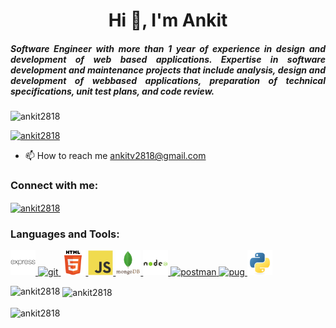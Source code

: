 <h1 align="center">Hi 👋, I'm Ankit</h1>
<h5 align="center" style="text-align: justify">Software Engineer with more than 1 year of experience in design and development of web based
applications. Expertise in software development and maintenance projects that include analysis,
design and development of webbased
applications, preparation of technical specifications, unit
test plans, and code review.</h5>

<p align="left"> <img src="https://komarev.com/ghpvc/?username=ankit2818&label=Profile%20views&color=0e75b6&style=flat" alt="ankit2818" /> </p>

<p align="left"> <a href="https://github.com/ryo-ma/github-profile-trophy"><img src="https://github-profile-trophy.vercel.app/?username=ankit2818" alt="ankit2818" /></a> </p>

- 📫 How to reach me <a href="mailto:ankitv2818@gmail.com" style="text-decoration: underline">ankitv2818@gmail.com</a> 

<h3 align="left">Connect with me:</h3>
<p align="left">
<a href="https://linkedin.com/in/ankit2818" target="blank"><img align="center" src="https://raw.githubusercontent.com/rahuldkjain/github-profile-readme-generator/master/src/images/icons/Social/linked-in-alt.svg" alt="ankit2818" height="30" width="40" /></a>
</p>

<h3 align="left">Languages and Tools:</h3>
<p align="left"> <a href="https://expressjs.com" target="_blank"> <img src="https://raw.githubusercontent.com/devicons/devicon/master/icons/express/express-original-wordmark.svg" alt="express" width="40" height="40"/> </a> <a href="https://git-scm.com/" target="_blank"> <img src="https://www.vectorlogo.zone/logos/git-scm/git-scm-icon.svg" alt="git" width="40" height="40"/> </a> <a href="https://www.w3.org/html/" target="_blank"> <img src="https://raw.githubusercontent.com/devicons/devicon/master/icons/html5/html5-original-wordmark.svg" alt="html5" width="40" height="40"/> </a> <a href="https://developer.mozilla.org/en-US/docs/Web/JavaScript" target="_blank"> <img src="https://raw.githubusercontent.com/devicons/devicon/master/icons/javascript/javascript-original.svg" alt="javascript" width="40" height="40"/> </a> <a href="https://www.mongodb.com/" target="_blank"> <img src="https://raw.githubusercontent.com/devicons/devicon/master/icons/mongodb/mongodb-original-wordmark.svg" alt="mongodb" width="40" height="40"/> </a> <a href="https://nodejs.org" target="_blank"> <img src="https://raw.githubusercontent.com/devicons/devicon/master/icons/nodejs/nodejs-original-wordmark.svg" alt="nodejs" width="40" height="40"/> </a> <a href="https://postman.com" target="_blank"> <img src="https://www.vectorlogo.zone/logos/getpostman/getpostman-icon.svg" alt="postman" width="40" height="40"/> </a> <a href="https://pugjs.org" target="_blank"> <img src="https://cdn.worldvectorlogo.com/logos/pug.svg" alt="pug" width="40" height="40"/> </a> <a href="https://www.python.org" target="_blank"> <img src="https://raw.githubusercontent.com/devicons/devicon/master/icons/python/python-original.svg" alt="python" width="40" height="40"/> </a> </p>

<p><img align="left" src="https://github-readme-stats.vercel.app/api/top-langs?username=ankit2818&show_icons=true&locale=en&layout=compact" alt="ankit2818" /></p>

<p>&nbsp;<img align="center" src="https://github-readme-stats.vercel.app/api?username=ankit2818&show_icons=true&locale=en" alt="ankit2818" /></p>

<p><img align="center" src="https://github-readme-streak-stats.herokuapp.com/?user=ankit2818&" alt="ankit2818" /></p>
